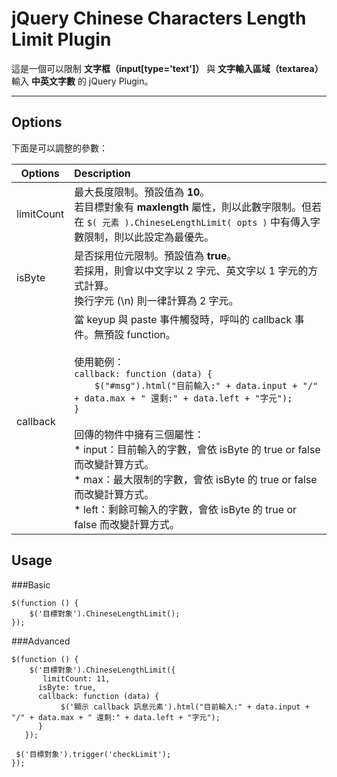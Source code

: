 jQuery Chinese Characters Length Limit Plugin
====


這是一個可以限制 **文字框（input[type='text']）** 與 **文字輸入區域（textarea）** 輸入 **中英文字數** 的 jQuery Plugin。


***


Options
---

下面是可以調整的參數：

| Options        | Description   |
| ------------- |:--------------|
| limitCount      | 最大長度限制。預設值為 **10**。<br />若目標對象有 **maxlength** 屬性，則以此數字限制。但若在 `$( 元素 ).ChineseLengthLimit( opts )` 中有傳入字數限制，則以此設定為最優先。 |
| isByte      | 是否採用位元限制。預設值為 **true**。<br />若採用，則會以中文字以 2 字元、英文字以 1 字元的方式計算。<br />換行字元 (\n) 則一律計算為 2 字元。      |
| callback | 當 keyup 與 paste 事件觸發時，呼叫的 callback 事件。無預設 function。<br /><br />使用範例：<br />`callback: function (data) {`<br />`    $("#msg").html("目前輸入:" + data.input + "/" + data.max + " 還剩:" + data.left + "字元");`<br />`}`<br /><br />回傳的物件中擁有三個屬性：<br />*  input：目前輸入的字數，會依 isByte 的 true or false 而改變計算方式。<br />*  max：最大限制的字數，會依 isByte 的 true or false 而改變計算方式。<br />*  left：剩餘可輸入的字數，會依 isByte 的 true or false 而改變計算方式。      |


Usage
---

###Basic

    $(function () { 
        $('目標對象').ChineseLengthLimit(); 
    });

###Advanced

	$(function () { 
	    $('目標對象').ChineseLengthLimit({ 
 	       limitCount: 11, 
  	      isByte: true, 
  	      callback: function (data) { 
     	       $('顯示 callback 訊息元素').html("目前輸入:" + data.input + "/" + data.max + " 還剩:" + data.left + "字元"); 
  	      } 
 	   }); 

     $('目標對象').trigger('checkLimit');
	});
